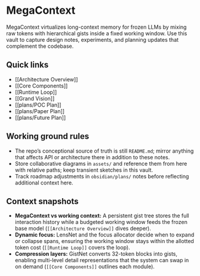 # MegaContext

MegaContext virtualizes long-context memory for frozen LLMs by mixing raw tokens with hierarchical gists inside a fixed working window. Use this vault to capture design notes, experiments, and planning updates that complement the codebase.

## Quick links
- [[Architecture Overview]]
- [[Core Components]]
- [[Runtime Loop]]
- [[Grand Vision]]
- [[plans/POC Plan]]
- [[plans/Paper Plan]]
- [[plans/Future Plan]]

## Working ground rules
- The repo’s conceptional source of truth is still `README.md`; mirror anything that affects API or architecture there in addition to these notes.
- Store collaborative diagrams in `assets/` and reference them from here with relative paths; keep transient sketches in this vault.
- Track roadmap adjustments in `obsidian/plans/` notes before reflecting additional context here.

## Context snapshots
- **MegaContext vs working context:** A persistent gist tree stores the full interaction history while a budgeted working window feeds the frozen base model (`[[Architecture Overview]]` dives deeper).
- **Dynamic focus:** LensNet and the focus allocator decide when to expand or collapse spans, ensuring the working window stays within the allotted token cost (`[[Runtime Loop]]` covers the loop).
- **Compression layers:** GistNet converts 32-token blocks into gists, enabling multi-level detail representations that the system can swap in on demand (`[[Core Components]]` outlines each module).
